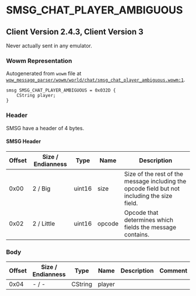 # SMSG_CHAT_PLAYER_AMBIGUOUS

## Client Version 2.4.3, Client Version 3

Never actually sent in any emulator.

### Wowm Representation

Autogenerated from `wowm` file at [`wow_message_parser/wowm/world/chat/smsg_chat_player_ambiguous.wowm:1`](https://github.com/gtker/wow_messages/tree/main/wow_message_parser/wowm/world/chat/smsg_chat_player_ambiguous.wowm#L1).
```rust,ignore
smsg SMSG_CHAT_PLAYER_AMBIGUOUS = 0x032D {
    CString player;
}
```
### Header

SMSG have a header of 4 bytes.

#### SMSG Header

| Offset | Size / Endianness | Type   | Name   | Description |
| ------ | ----------------- | ------ | ------ | ----------- |
| 0x00   | 2 / Big           | uint16 | size   | Size of the rest of the message including the opcode field but not including the size field.|
| 0x02   | 2 / Little        | uint16 | opcode | Opcode that determines which fields the message contains.|

### Body

| Offset | Size / Endianness | Type | Name | Description | Comment |
| ------ | ----------------- | ---- | ---- | ----------- | ------- |
| 0x04 | - / - | CString | player |  |  |

